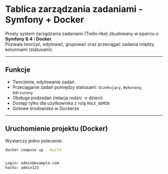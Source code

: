 # Tablica zarządzania zadaniami - Symfony + Docker

Prosty system zarządzania zadaniami (Trello-like) zbudowany w oparciu o **Symfony 6.4** i **Docker**.  
Pozwala tworzyć, edytować, grupować oraz przeciągać zadania między kolumnami (statusami).

---

## Funkcje

-  Tworzenie, edytowanie zadań
-  Przeciąganie zadań pomiędzy statusami: `Oczekujący`, `Wykonany`, `Odrzucony`
-  Obsługa podzadań (relacja rodzic → dzieci)
-  Dostęp tylko dla użytkownika z rolą `ROLE_ADMIN`
-  Gotowe środowisko w Dockerze

---

##  Uruchomienie projektu (Docker)

Wystarczy jedno polecenie:

```bash
docker compose up --build


Login: admin@example.com
hasło: admin123
